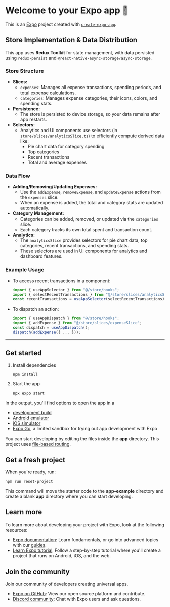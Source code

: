 # Welcome to your Expo app 👋

This is an [Expo](https://expo.dev) project created with [`create-expo-app`](https://www.npmjs.com/package/create-expo-app).

## Store Implementation & Data Distribution

This app uses **Redux Toolkit** for state management, with data persisted using `redux-persist` and `@react-native-async-storage/async-storage`.

### Store Structure

-   **Slices:**
    -   `expenses`: Manages all expense transactions, spending periods, and total expense calculations.
    -   `categories`: Manages expense categories, their icons, colors, and spending stats.
-   **Persistence:**
    -   The store is persisted to device storage, so your data remains after app restarts.
-   **Selectors:**
    -   Analytics and UI components use selectors (in `store/slices/analyticsSlice.ts`) to efficiently compute derived data like:
        -   Pie chart data for category spending
        -   Top categories
        -   Recent transactions
        -   Total and average expenses

### Data Flow

-   **Adding/Removing/Updating Expenses:**
    -   Use the `addExpense`, `removeExpense`, and `updateExpense` actions from the `expenses` slice.
    -   When an expense is added, the total and category stats are updated automatically.
-   **Category Management:**
    -   Categories can be added, removed, or updated via the `categories` slice.
    -   Each category tracks its own total spent and transaction count.
-   **Analytics:**
    -   The `analyticsSlice` provides selectors for pie chart data, top categories, recent transactions, and spending stats.
    -   These selectors are used in UI components for analytics and dashboard features.

### Example Usage

-   To access recent transactions in a component:

    ```ts
    import { useAppSelector } from "@/store/hooks";
    import { selectRecentTransactions } from "@/store/slices/analyticsSlice";
    const recentTransactions = useAppSelector(selectRecentTransactions);
    ```

-   To dispatch an action:

    ```ts
    import { useAppDispatch } from "@/store/hooks";
    import { addExpense } from "@/store/slices/expenseSlice";
    const dispatch = useAppDispatch();
    dispatch(addExpense({ ... }));
    ```

---

## Get started

1. Install dependencies

    ```bash
    npm install
    ```

2. Start the app

    ```bash
    npx expo start
    ```

In the output, you'll find options to open the app in a

-   [development build](https://docs.expo.dev/develop/development-builds/introduction/)
-   [Android emulator](https://docs.expo.dev/workflow/android-studio-emulator/)
-   [iOS simulator](https://docs.expo.dev/workflow/ios-simulator/)
-   [Expo Go](https://expo.dev/go), a limited sandbox for trying out app development with Expo

You can start developing by editing the files inside the **app** directory. This project uses [file-based routing](https://docs.expo.dev/router/introduction).

## Get a fresh project

When you're ready, run:

```bash
npm run reset-project
```

This command will move the starter code to the **app-example** directory and create a blank **app** directory where you can start developing.

## Learn more

To learn more about developing your project with Expo, look at the following resources:

-   [Expo documentation](https://docs.expo.dev/): Learn fundamentals, or go into advanced topics with our [guides](https://docs.expo.dev/guides).
-   [Learn Expo tutorial](https://docs.expo.dev/tutorial/introduction/): Follow a step-by-step tutorial where you'll create a project that runs on Android, iOS, and the web.

## Join the community

Join our community of developers creating universal apps.

-   [Expo on GitHub](https://github.com/expo/expo): View our open source platform and contribute.
-   [Discord community](https://chat.expo.dev): Chat with Expo users and ask questions.
